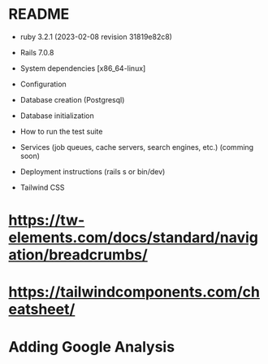 # README

* ruby 3.2.1 (2023-02-08 revision 31819e82c8)

* Rails 7.0.8 

* System dependencies [x86_64-linux]

* Configuration

* Database creation (Postgresql)

* Database initialization

* How to run the test suite

* Services (job queues, cache servers, search engines, etc.) (comming soon)

* Deployment instructions (rails s or bin/dev)

* Tailwind CSS

# https://tw-elements.com/docs/standard/navigation/breadcrumbs/

# https://tailwindcomponents.com/cheatsheet/

# Adding Google Analysis
